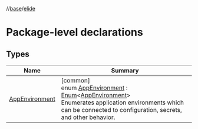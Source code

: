 //[base](../../index.md)/[elide](index.md)

# Package-level declarations

## Types

| Name | Summary |
|---|---|
| [AppEnvironment](-app-environment/index.md) | [common]<br>enum [AppEnvironment](-app-environment/index.md) : [Enum](https://kotlinlang.org/api/latest/jvm/stdlib/kotlin/-enum/index.html)&lt;[AppEnvironment](-app-environment/index.md)&gt; <br>Enumerates application environments which can be connected to configuration, secrets, and other behavior. |
